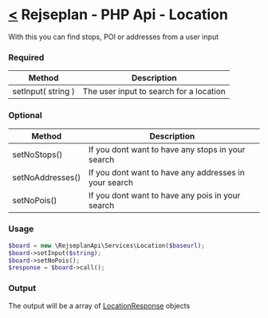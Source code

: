 [<](../index.md) Rejseplan - PHP Api - Location
=========================

With this you can find stops, POI or addresses from a user input

### Required

| Method | Description |
| --- | --- |
| setInput( string ) | The user input to search for a location 

### Optional

| Method | Description |
| --- | --- |
| setNoStops() | If you dont want to have any stops in your search |
| setNoAddresses() | If you dont want to have any addresses in your search |
| setNoPois() | If you dont want to have any pois in your search | 

### Usage

```php
$board = new \RejseplanApi\Services\Location($baseurl);
$board->setInput($string);
$board->setNoPois();
$response = $board->call();
```

### Output

The output will be a array of [LocationResponse](../Response/LocationResponse.md) objects
